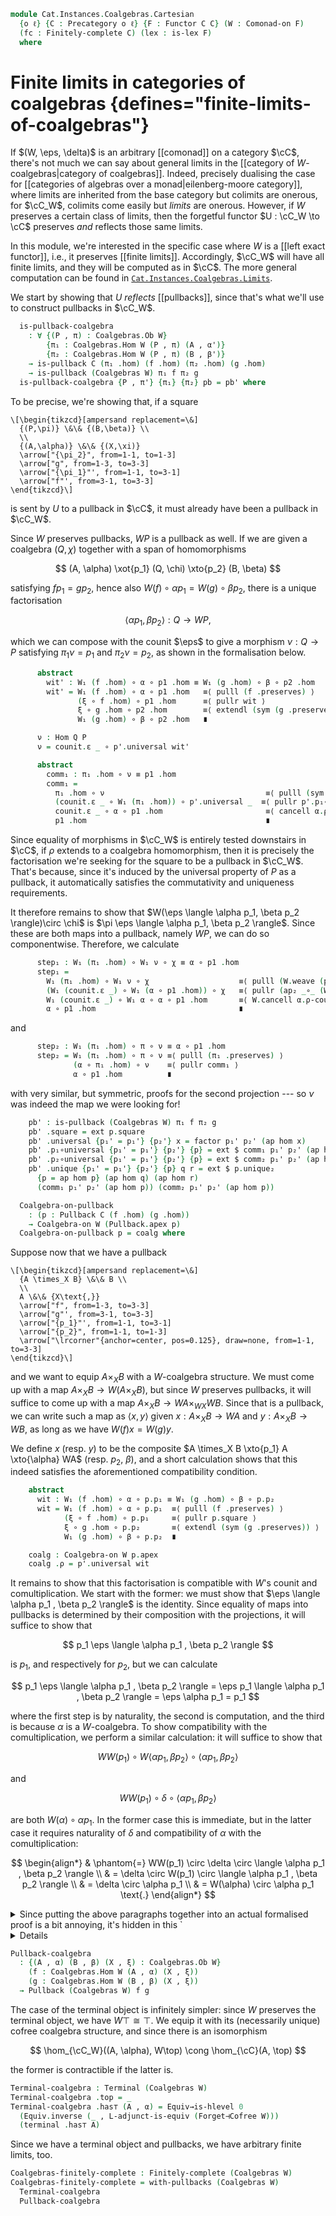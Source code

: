 <!--
```agda
open import Cat.Diagram.Limit.Finite
open import Cat.Instances.Coalgebras
open import Cat.Diagram.Equaliser
open import Cat.Diagram.Pullback
open import Cat.Diagram.Terminal
open import Cat.Diagram.Comonad
open import Cat.Diagram.Product
open import Cat.Displayed.Total
open import Cat.Functor.Adjoint
open import Cat.Prelude

import Cat.Functor.Reasoning as Func
import Cat.Reasoning
```
-->

```agda
module Cat.Instances.Coalgebras.Cartesian
  {o ℓ} {C : Precategory o ℓ} {F : Functor C C} (W : Comonad-on F)
  (fc : Finitely-complete C) (lex : is-lex F)
  where
```

<!--
```agda
open Finitely-complete fc
open Cat.Reasoning C
open is-lex lex

open Total-hom

open Coalgebra-on
open Comonad-on W

open is-pullback
open Pullback

private module W = Func F
```
-->

# Finite limits in categories of coalgebras {defines="finite-limits-of-coalgebras"}

If $(W, \eps, \delta)$ is an arbitrary [[comonad]] on a category $\cC$,
there's not much we can say about general limits in the [[category of
$W$-coalgebras|category of coalgebras]]. Indeed, precisely dualising the
case for [[categories of algebras over a monad|eilenberg-moore
category]], where limits are inherited from the base category but
colimits are onerous, for $\cC_W$, colimits come easily but _limits_ are
onerous. However, if $W$ preserves a certain class of limits, then the
forgetful functor $U : \cC_W \to \cC$ preserves _and_ reflects those
same limits.

<!--
```agda
module
  _ {(A , α') (B , β') (X , ξ') : Coalgebras.Ob W}
    (f : Coalgebras.Hom W (A , α') (X , ξ'))
    (g : Coalgebras.Hom W (B , β') (X , ξ'))
  where
  private
    module α = Coalgebra-on α'
    module β = Coalgebra-on β'
    module ξ = Coalgebra-on ξ'
    open α renaming (ρ to α) using ()
    open β renaming (ρ to β) using ()
    open ξ renaming (ρ to ξ) using ()
```
-->

In this module, we're interested in the specific case where $W$ is a
[[left exact functor]], i.e., it preserves [[finite limits]].
Accordingly, $\cC_W$ will have all finite limits, and they will be
computed as in $\cC$. The more general computation can be found in
[`Cat.Instances.Coalgebras.Limits`](Cat.Instances.Coalgebras.Limits.html).

We start by showing that $U$ _reflects_ [[pullbacks]], since that's what
we'll use to construct pullbacks in $\cC_W$.

```agda
  is-pullback-coalgebra
    : ∀ {(P , π) : Coalgebras.Ob W}
        {π₁ : Coalgebras.Hom W (P , π) (A , α')}
        {π₂ : Coalgebras.Hom W (P , π) (B , β')}
    → is-pullback C (π₁ .hom) (f .hom) (π₂ .hom) (g .hom)
    → is-pullback (Coalgebras W) π₁ f π₂ g
  is-pullback-coalgebra {P , π'} {π₁} {π₂} pb = pb' where
```

To be precise, we're showing that, if a square

~~~{.quiver .short-05}
\[\begin{tikzcd}[ampersand replacement=\&]
  {(P,\pi)} \&\& {(B,\beta)} \\
  \\
  {(A,\alpha)} \&\& {(X,\xi)}
  \arrow["{\pi_2}", from=1-1, to=1-3]
  \arrow["g", from=1-3, to=3-3]
  \arrow["{\pi_1}"', from=1-1, to=3-1]
  \arrow["f"', from=3-1, to=3-3]
\end{tikzcd}\]
~~~

is sent by $U$ to a pullback in $\cC$, it must already have been a
pullback in $\cC_W$.

<!--
```agda
    module π = Coalgebra-on π'
    open π renaming (ρ to π) using ()
    pres = pres-pullback pb
    module p  = is-pullback pb
    module p' = is-pullback pres

    module
      _ {(Q , χ') : Coalgebras.Ob W}
        (p1 : Coalgebras.Hom W (Q , χ') (A , α'))
        (p2 : Coalgebras.Hom W (Q , χ') (B , β'))
        (wit : f .hom ∘ p1 .hom ≡ g .hom ∘ p2 .hom)
      where
      module χ = Coalgebra-on χ'
      open χ renaming (ρ to χ) using ()
```
-->

Since $W$ preserves pullbacks, $WP$ is a pullback as well. If we are
given a coalgebra $(Q, \chi)$ together with a span of homomorphisms

$$
(A, \alpha) \xot{p_1} (Q, \chi) \xto{p_2} (B, \beta)
$$

satisfying $fp_1 = gp_2$, hence also $W(f) \circ \alpha p_1 = W(g) \circ
\beta p_2$, there is a unique factorisation

$$
\langle \alpha p_1 , \beta p_2 \rangle : Q \to WP\text{,}
$$

which we can compose with the counit $\eps$ to give a morphism $\nu : Q
\to P$ satisfying $\pi_1\nu = p_1$ and $\pi_2\nu = p_2$, as shown in
the formalisation below.

```agda
      abstract
        wit' : W₁ (f .hom) ∘ α ∘ p1 .hom ≡ W₁ (g .hom) ∘ β ∘ p2 .hom
        wit' = W₁ (f .hom) ∘ α ∘ p1 .hom   ≡⟨ pulll (f .preserves) ⟩
               (ξ ∘ f .hom) ∘ p1 .hom      ≡⟨ pullr wit ⟩
               ξ ∘ g .hom ∘ p2 .hom        ≡⟨ extendl (sym (g .preserves)) ⟩
               W₁ (g .hom) ∘ β ∘ p2 .hom   ∎

      ν : Hom Q P
      ν = counit.ε _ ∘ p'.universal wit'

      abstract
        comm₁ : π₁ .hom ∘ ν ≡ p1 .hom
        comm₁ =
          π₁ .hom ∘ ν                                    ≡⟨ pulll (sym (counit.is-natural _ _ _)) ⟩
          (counit.ε _ ∘ W₁ (π₁ .hom)) ∘ p'.universal _  ≡⟨ pullr p'.p₁∘universal ⟩
          counit.ε _ ∘ α ∘ p1 .hom                       ≡⟨ cancell α.ρ-counit ⟩
          p1 .hom                                        ∎
```

Since equality of morphisms in $\cC_W$ is entirely tested downstairs in
$\cC$, if $\rho$ extends to a coalgebra homomorphism, then it is
precisely the factorisation we're seeking for the square to be a
pullback in $\cC_W$. That's because, since it's induced by the universal
property of $P$ as a pullback, it automatically satisfies the
commutativity and uniqueness requirements.

<!--
```agda
        comm₂ : π₂ .hom ∘ ν ≡ p2 .hom
        comm₂ = pulll (sym (counit.is-natural _ _ _))
             ∙∙ pullr p'.p₂∘universal
             ∙∙ cancell β.ρ-counit
```
-->

It therefore remains to show that $W(\eps \langle \alpha p_1, \beta p_2
\rangle)\circ \chi$ is $\pi \eps \langle \alpha p_1, \beta p_2 \rangle$.
Since these are both maps into a pullback, namely $WP$, we can do so
componentwise. Therefore, we calculate

```agda
      step₁ : W₁ (π₁ .hom) ∘ W₁ ν ∘ χ ≡ α ∘ p1 .hom
      step₁ =
        W₁ (π₁ .hom) ∘ W₁ ν ∘ χ                    ≡⟨ pulll (W.weave (pulll (sym (counit.is-natural _ _ _)) ∙ pullr p'.p₁∘universal)) ⟩
        (W₁ (counit.ε _) ∘ W₁ (α ∘ p1 .hom)) ∘ χ   ≡⟨ pullr (ap₂ _∘_ (W-∘ _ _) refl ∙ pullr (p1 .preserves)) ⟩
        W₁ (counit.ε _) ∘ W₁ α ∘ α ∘ p1 .hom       ≡⟨ W.cancell α.ρ-counit ⟩
        α ∘ p1 .hom                                ∎
```

and

```agda
      step₂ : W₁ (π₁ .hom) ∘ π ∘ ν ≡ α ∘ p1 .hom
      step₂ = W₁ (π₁ .hom) ∘ π ∘ ν ≡⟨ pulll (π₁ .preserves) ⟩
              (α ∘ π₁ .hom) ∘ ν    ≡⟨ pullr comm₁ ⟩
              α ∘ p1 .hom          ∎
```

with very similar, but symmetric, proofs for the second projection ---
so $\nu$ was indeed the map we were looking for!

<!--
```agda
      factor : Coalgebras.Hom W (Q , χ') (P , π')
      factor .hom       = ν
      factor .preserves = p'.unique₂ {p = wit'} step₁
        (  pulll (W.weave (pulll (sym (counit.is-natural _ _ _)) ∙ pullr p'.p₂∘universal))
        ∙∙ pullr (ap₂ _∘_ (W-∘ _ _) refl ∙ pullr (p2 .preserves))
        ∙∙ W.cancell β.ρ-counit)
        step₂
        (pulll (π₂ .preserves) ∙ pullr comm₂)

```
-->

```agda
    pb' : is-pullback (Coalgebras W) π₁ f π₂ g
    pb' .square = ext p.square
    pb' .universal {p₁' = p₁'} {p₂'} x = factor p₁' p₂' (ap hom x)
    pb' .p₁∘universal {p₁' = p₁'} {p₂'} {p} = ext $ comm₁ p₁' p₂' (ap hom p)
    pb' .p₂∘universal {p₁' = p₁'} {p₂'} {p} = ext $ comm₂ p₁' p₂' (ap hom p)
    pb' .unique {p₁' = p₁'} {p₂'} {p} q r = ext $ p.unique₂
      {p = ap hom p} (ap hom q) (ap hom r)
      (comm₁ p₁' p₂' (ap hom p)) (comm₂ p₁' p₂' (ap hom p))
```

```agda
  Coalgebra-on-pullback
    : (p : Pullback C (f .hom) (g .hom))
    → Coalgebra-on W (Pullback.apex p)
  Coalgebra-on-pullback p = coalg where
```

<!--
```agda
    rem₁ = pres-pullback (p .has-is-pb)
    rem₂ = pres-pullback rem₁
    module p' = is-pullback rem₁
    module p = Pullback p
```
-->

Suppose now that we have a pullback

~~~{.quiver .short-05}
\[\begin{tikzcd}[ampersand replacement=\&]
  {A \times_X B} \&\& B \\
  \\
  A \&\& {X\text{,}}
  \arrow["f", from=1-3, to=3-3]
  \arrow["g"', from=3-1, to=3-3]
  \arrow["{p_1}"', from=1-1, to=3-1]
  \arrow["{p_2}", from=1-1, to=1-3]
  \arrow["\lrcorner"{anchor=center, pos=0.125}, draw=none, from=1-1, to=3-3]
\end{tikzcd}\]
~~~

and we want to equip $A \times_X B$ with a $W$-coalgebra structure. We
must come up with a map $A \times_X B \to W(A \times_X B)$, but since
$W$ preserves pullbacks, it will suffice to come up with a map $A
\times_X B \to WA \times_{WX} WB$. Since that is a pullback, we can
write such a map as $\langle x , y \rangle$ given $x : A \times_X B \to
WA$ and $y : A \times_X B \to WB$, as long as we have $W(f)x = W(g)y$.

We define $x$ (resp. $y$) to be the composite $A \times_X B \xto{p_1} A
\xto{\alpha} WA$ (resp. $p_2$, $\beta$), and a short calculation shows
that this indeed satisfies the aforementioned compatibility condition.

```agda
    abstract
      wit : W₁ (f .hom) ∘ α ∘ p.p₁ ≡ W₁ (g .hom) ∘ β ∘ p.p₂
      wit = W₁ (f .hom) ∘ α ∘ p.p₁  ≡⟨ pulll (f .preserves) ⟩
            (ξ ∘ f .hom) ∘ p.p₁     ≡⟨ pullr p.square ⟩
            ξ ∘ g .hom ∘ p.p₂       ≡⟨ extendl (sym (g .preserves)) ⟩
            W₁ (g .hom) ∘ β ∘ p.p₂  ∎

    coalg : Coalgebra-on W p.apex
    coalg .ρ = p'.universal wit
```

It remains to show that this factorisation is compatible with $W$'s
counit and comultiplication. We start with the former: we must show that
$\eps \langle \alpha p_1 , \beta p_2 \rangle$ is the identity. Since
equality of maps into pullbacks is determined by their composition with
the projections, it will suffice to show that

$$
p_1 \eps \langle \alpha p_1 , \beta p_2 \rangle
$$

is $p_1$, and respectively for $p_2$, but we can calculate

$$
p_1 \eps \langle \alpha p_1 , \beta p_2 \rangle
= \eps p_1 \langle \alpha p_1 , \beta p_2 \rangle
= \eps \alpha p_1
= p_1
$$

where the first step is by naturality, the second is computation, and
the third is because $\alpha$ is a $W$-coalgebra. To show compatibility
with the comultiplication, we perform a similar calculation: it will
suffice to show that

$$
WW(p_1) \circ W\langle \alpha p_1 , \beta p_2 \rangle \circ \langle \alpha p_1 , \beta p_2 \rangle
$$

and

$$
WW(p_1) \circ \delta \circ \langle \alpha p_1 , \beta p_2 \rangle
$$

are both $W(\alpha) \circ \alpha p_1$. In the former case this is
immediate, but in the latter case it requires naturality of $\delta$ and
compatibility of $\alpha$ with the comultiplication:

$$
\begin{align*}
& \phantom{=} WW(p_1) \circ \delta \circ \langle \alpha p_1 , \beta p_2 \rangle \\
& = \delta \circ W(p_1) \circ \langle \alpha p_1 , \beta p_2 \rangle            \\
& = \delta \circ \alpha p_1                                                     \\
& = W(\alpha) \circ \alpha p_1 \text{.}
\end{align*}
$$

<details>
<summary>Since putting the above paragraphs together into an actual
formalised proof is a bit annoying, it's hidden in this
`<details>`{.html} tag.</summary>

```agda
    coalg .ρ-counit =
      p.unique₂
        {p = pulll (sym (counit.is-natural _ _ _))
          ∙∙ pullr wit
          ∙∙ extendl (counit.is-natural _ _ _)}
        (pulll (sym (counit.is-natural _ _ _)) ∙ pullr p'.p₁∘universal)
        (pulll (sym (counit.is-natural _ _ _)) ∙ pullr p'.p₂∘universal)
        (idr _ ∙ sym (cancell α.ρ-counit))
        (idr _ ∙ sym (cancell β.ρ-counit))
    coalg .ρ-comult =
      is-pullback.unique₂ rem₂
        {p = W.extendl (f .preserves)
          ∙∙ ap₂ _∘_ refl wit
          ∙∙ W.extendl (sym (g .preserves))}
        (pulll (sym (comult.is-natural _ _ _)) ∙∙ pullr p'.p₁∘universal ∙∙ extendl α.ρ-comult)
        (  pulll (sym (comult.is-natural _ _ _))
        ∙∙ pullr p'.p₂∘universal
        ∙∙ extendl β.ρ-comult)
        (pulll (W.weave p'.p₁∘universal) ∙ pullr p'.p₁∘universal)
        (pulll (W.weave p'.p₂∘universal) ∙ pullr p'.p₂∘universal)
```

</details>

```agda
Pullback-coalgebra
  : {(A , α) (B , β) (X , ξ) : Coalgebras.Ob W}
    (f : Coalgebras.Hom W (A , α) (X , ξ))
    (g : Coalgebras.Hom W (B , β) (X , ξ))
  → Pullback (Coalgebras W) f g
```

<!--
```agda
Pullback-coalgebra f g = pb' where
  pb = pullbacks (f .hom) (g .hom)
  rem₁ = pres-pullback (pb .has-is-pb)

  pb' : Pullback (Coalgebras W) _ _
  pb' .apex .fst = _
  pb' .apex .snd = Coalgebra-on-pullback f g pb

  pb' .p₁ .hom       = Pullback.p₁ pb
  pb' .p₁ .preserves = rem₁ .p₁∘universal

  pb' .p₂ .hom       = Pullback.p₂ pb
  pb' .p₂ .preserves = rem₁ .p₂∘universal

  pb' .has-is-pb = is-pullback-coalgebra f g (pb .has-is-pb)

open Terminal
```
-->

The case of the terminal object is infinitely simpler: since $W$
preserves the terminal object, we have $W\top \cong \top$. We equip it
with its (necessarily unique) cofree coalgebra structure, and since
there is an isomorphism

$$
\hom_{\cC_W}((A, \alpha), W\top) \cong \hom_{\cC}(A, \top)
$$

the former is contractible if the latter is.

```agda
Terminal-coalgebra : Terminal (Coalgebras W)
Terminal-coalgebra .top = _
Terminal-coalgebra .has⊤ (A , α) = Equiv→is-hlevel 0
  (Equiv.inverse (_ , L-adjunct-is-equiv (Forget⊣Cofree W)))
  (terminal .has⊤ A)
```

Since we have a terminal object and pullbacks, we have arbitrary finite
limits, too.

```agda
Coalgebras-finitely-complete : Finitely-complete (Coalgebras W)
Coalgebras-finitely-complete = with-pullbacks (Coalgebras W)
  Terminal-coalgebra
  Pullback-coalgebra
```
